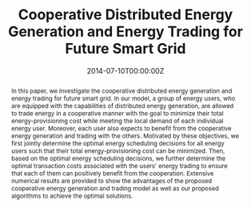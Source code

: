 ---
title: Cooperative Distributed Energy Generation and Energy Trading for Future Smart Grid
authors:
 - Yuan Wu
 - Xiaojie Sun
 - "**Xiaoqi Tan**"
 - Limin Meng
 - Li Yu
 - Wen-zhan Song
 - Danny H.K. Tsang
date: "2014-07-10T00:00:00Z"
# doi: ""

# Schedule page publish date (NOT publication's date).
#publishDate: "2019-11-10T00:00:00Z"

# Publication type.
# Legend: 0 = Uncategorized; 1 = Conference paper; 2 = Journal article;
# 3 = Preprint / Working Paper; 4 = Report; 5 = Book; 6 = Book section;
# 7 = Thesis; 8 = Patent
publication_types: ["1"]

# Publication name and optional abbreviated publication name.
publication: "The 33rd Chinese Control Conference"
publication_short: ""

abstract: In this paper, we investigate the cooperative distributed energy generation and energy trading for future smart grid. In our model, a group of energy users, who are equipped with the capabilities of distributed energy generation, are allowed to trade energy in a cooperative manner with the goal to minimize their total energy-provisioning cost while meeting the local demand of each individual energy user. Moreover, each user also expects to benefit from the cooperative energy generation and trading with the others. Motivated by these objectives, we first jointly determine the optimal energy scheduling decisions for all energy users such that their total energy-provisioning cost can be minimized. Then, based on the optimal energy scheduling decisions, we further determine the optimal transaction costs associated with the users' energy trading to ensure that each of them can positively benefit from the cooperation. Extensive numerical results are provided to show the advantages of the proposed cooperative energy generation and trading model as well as our proposed algorithms to achieve the optimal solutions.

# Summary. An optional shortened abstract.
# summary: This paper concerns the mechanism design for online resource allocation in a strategic setting. In this setting, a single supplier allocates capacity-limited resources to requests that arrive in a sequential and arbitrary manner. Each request is associated with an agent who may act selfishly to misreport the requirement and valuation of her request.

# tags:
# - Source Themes
featured: false

links:
 - icon: ieee
   icon_pack: ai
   name: "IEEE Xplore "
   url: "https://ieeexplore.ieee.org/document/6896365"
   
url_pdf: https://www.sigmetrics.org/mama/abstracts/Tan.pdf
url_code: ''
url_dataset: ''
url_poster: ''
url_project: ''
url_slides: ''
url_source: ''
url_video: ''

# Featured image
# To use, add an image named `featured.jpg/png` to your page's folder.
image:
  caption:
  focal_point: ""
  preview_only: true

# Associated Projects (optional).
#   Associate this publication with one or more of your projects.
#   Simply enter your project's folder or file name without extension.
#   E.g. `internal-project` references `content/project/internal-project/index.md`.
#   Otherwise, set `projects: []`.
# projects: []

# Slides (optional).
#   Associate this publication with Markdown slides.
#   Simply enter your slide deck's filename without extension.
#   E.g. `slides: "example"` references `content/slides/example/index.md`.
#   Otherwise, set `slides: ""`.
# slides: example
---